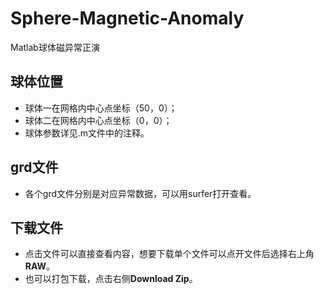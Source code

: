 # Sphere-Magnetic-Anomaly
Matlab球体磁异常正演

## 球体位置
- 球体一在网格内中心点坐标（50，0）；
- 球体二在网格内中心点坐标（0，0）；
- 球体参数详见.m文件中的注释。

## grd文件
- 各个grd文件分别是对应异常数据，可以用surfer打开查看。

## 下载文件
- 点击文件可以直接查看内容，想要下载单个文件可以点开文件后选择右上角**RAW**。
- 也可以打包下载，点击右侧**Download Zip**。
